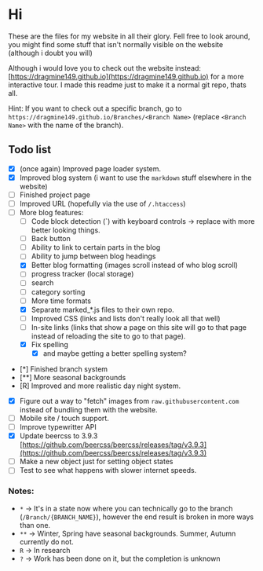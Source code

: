 # Hi
These are the files for my website in all their glory. Fell free to look around, you might find some stuff that isn't normally visible on the website (although i doubt you will)

Although i would love you to check out the website instead: [https://dragmine149.github.io](https://dragmine149.github.io) for a more interactive tour.
I made this readme just to make it a normal git repo, thats all.

Hint: If you want to check out a specific branch, go to `https://dragmine149.github.io/Branches/<Branch Name>` (replace `<Branch Name>` with the name of the branch).

## Todo list
- [x] (once again) Improved page loader system.
- [x] Improved blog system (i want to use the `markdown` stuff elsewhere in the website)
- [ ] Finished project page
- [ ] Improved URL (hopefully via the use of `/.htaccess`)
- [ ] More blog features:
  - [ ] Code block detection (`) with keyboard controls -> replace with more better looking things.
  - [ ] Back button
  - [ ] Ability to link to certain parts in the blog
  - [ ] Ability to jump between blog headings
  - [x] Better blog formatting (images scroll instead of who blog scroll)
  - [ ] progress tracker (local storage)
  - [ ] search
  - [ ] category sorting
  - [ ] More time formats
  - [X] Separate marked_*.js files to their own repo.
  - [ ] Improved CSS (links and lists don't really look all that well)
  - [ ] In-site links (links that show a page on this site will go to that page instead of reloading the site to go to that page).
  - [X] Fix spelling
    - [X] and maybe getting a better spelling system?
- [*] Finished branch system
- [**] More seasonal backgrounds
- [R] Improved and more realistic day night system.
- [X] Figure out a way to "fetch" images from `raw.githubusercontent.com` instead of bundling them with the website.
- [ ] Mobile site / touch support.
- [ ] Improve typewritter API
- [X] Update beercss to 3.9.3   [https://github.com/beercss/beercss/releases/tag/v3.9.3](https://github.com/beercss/beercss/releases/tag/v3.9.3)
- [ ] Make a new object just for setting object states
- [ ] Test to see what happens with slower internet speeds.

### Notes:
- `*` -> It's in a state now where you can technically go to the branch (`/Branch/{BRANCH_NAME}`), however the end result is broken in more ways than one.
- `**` -> Winter, Spring have seasonal backgrounds. Summer, Autumn currently do not.
- `R` -> In research
- `?` -> Work has been done on it, but the completion is unknown

